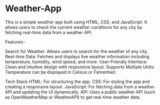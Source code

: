 # Weather-App
 
This is a simple weather app built using HTML, CSS, and JavaScript. It allows users to check the current weather conditions for any city by fetching real-time data from a weather API.

Features:-

Search for Weather: Allows users to search for the weather of any city.
Real-time Data: Fetches and displays live weather information including temperature, humidity, wind speed, and more.
User-Friendly Interface: Clean and intuitive design with responsive layout.
Supports Multiple Units: Temperature can be displayed in Celsius or Fahrenheit.

Tech Stack
HTML: For structuring the app.
CSS: For styling the app and creating a responsive layout.
JavaScript: For fetching data from a weather API and updating the UI dynamically.
API: Uses a public weather API (such as OpenWeatherMap or WeatherAPI) to get real-time weather data.